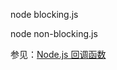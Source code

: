 node blocking.js

node non-blocking.js

参见：[Node.js 回调函数](http://www.runoob.com/nodejs/nodejs-callback.html)